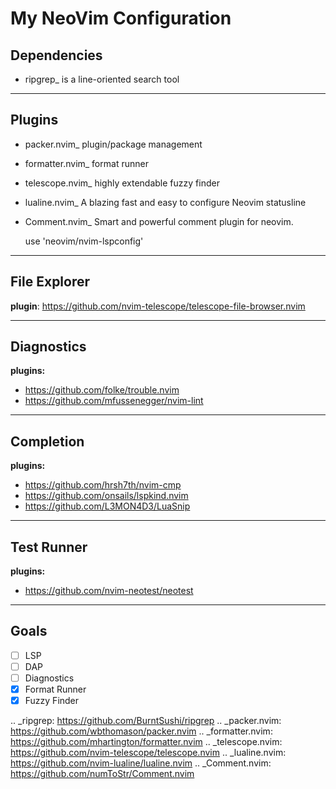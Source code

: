 # My NeoVim Configuration

## Dependencies

- ripgrep\_ is a line-oriented search tool

---

## Plugins

- packer.nvim\_ plugin/package management
- formatter.nvim\_ format runner
- telescope.nvim\_ highly extendable fuzzy finder
- lualine.nvim\_ A blazing fast and easy to configure Neovim statusline
- Comment.nvim\_ Smart and powerful comment plugin for neovim.

  use 'neovim/nvim-lspconfig'

---

## File Explorer

**plugin**: <https://github.com/nvim-telescope/telescope-file-browser.nvim>

---

## Diagnostics

**plugins:**

- <https://github.com/folke/trouble.nvim>
- <https://github.com/mfussenegger/nvim-lint>

---

## Completion

**plugins:**

- <https://github.com/hrsh7th/nvim-cmp>
- <https://github.com/onsails/lspkind.nvim>
- <https://github.com/L3MON4D3/LuaSnip>

---

## Test Runner

**plugins:**

- <https://github.com/nvim-neotest/neotest>

---

## Goals

- [ ] LSP
- [ ] DAP
- [ ] Diagnostics
- [x] Format Runner
- [x] Fuzzy Finder

.. \_ripgrep: https://github.com/BurntSushi/ripgrep
.. \_packer.nvim: https://github.com/wbthomason/packer.nvim
.. \_formatter.nvim: https://github.com/mhartington/formatter.nvim
.. \_telescope.nvim: https://github.com/nvim-telescope/telescope.nvim
.. \_lualine.nvim: https://github.com/nvim-lualine/lualine.nvim
.. \_Comment.nvim: https://github.com/numToStr/Comment.nvim
